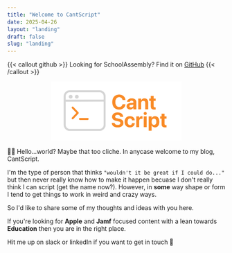 ```yaml
---
title: "Welcome to CantScript"
date: 2025-04-26
layout: "landing"  
draft: false
slug: "landing"
---
```


{{< callout github >}}
Looking for SchoolAssembly? Find it on [GitHub](https://github.com/cantscript/SchoolAssembly)
{{< /callout >}}

<div style="text-align: center;">
    <img src="CantScript_LogoV3.png" alt="Landing Image" style="max-width: 60%; height: auto;">
</div>

👋🏼 Hello...world? Maybe that too cliche. In anycase welcome to my blog, CantScript. 

I'm the type of person that thinks `"wouldn't it be great if I could do..."` but then never really know how to make it happen becuase I don't really think I can script (get the name now?). However, in **some** way shape or form I tend to get things to work in weird and crazy ways. 

So I'd like to share some of my thoughts and ideas with you here. 

If you're looking for **Apple** and **Jamf** focused content with a lean towards **Education** then you are in the right place.

Hit me up on slack or linkedIn if you want to get in touch 🐜 


